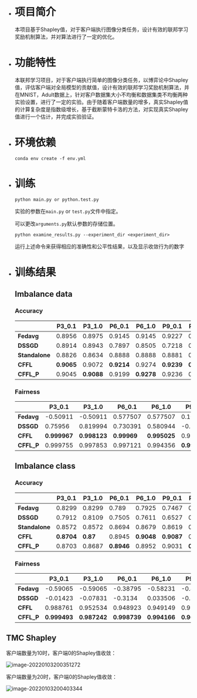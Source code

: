 - # 项目简介

  本项目基于Shapley值，对于客户端执行图像分类任务，设计有效的联邦学习奖励机制算法，并对算法进行了一定的优化。

- # 功能特性

  本联邦学习项目，对于客户端执行简单的图像分类任务，以博弈论中Shapley值，评估客户端对全局模型的贡献值，设计有效的联邦学习奖励机制算法，并在MNIST，Adult数据上，针对客户数据集大小不均衡和数据集类不均衡两种实验设置，进行了一定的实验。由于随着客户端数量的增多，真实Shapley值的计算复杂度是指数级增长，基于截断蒙特卡洛的方法，对实现真实Shapley值进行一个估计，并完成实验验证。

- # 环境依赖

  `conda env create -f env.yml`

- # 训练

  `python main.py or python.test.py`

  实验的参数在`main.py` or `test.py`文件中指定。

  可以更改`arguments.py`默认参数的存储位置。

  `python examine_results.py --experiment_dir <experiment_dir>`

  运行上述命令来获得相应的准确性和公平性结果，以及显示收敛行为的数字

- # 训练结果

  ## Imbalance data

  ### Accuracy

  |                | **P3_0.1** | **P3_1.0** | **P6_0.1** | **P6_1.0** | **P9_0.1** | **P9_1.0** |
  | -------------- | ---------- | ---------- | ---------- | ---------- | ---------- | ---------- |
  | **Fedavg**     | 0.8956     | 0.8975     | 0.9145     | 0.9145     | 0.9227     | 0.9227     |
  | **DSSGD**      | 0.8914     | 0.8943     | 0.7897     | 0.8505     | 0.7218     | 0.8092     |
  | **Standalone** | 0.8826     | 0.8634     | 0.8888     | 0.8888     | 0.8881     | 0.8881     |
  | **CFFL**       | **0.9065** | 0.9072     | **0.9214** | 0.9274     | **0.9239** | **0.9337** |
  | **CFFL_P**     | 0.9045     | **0.9088** | 0.9199     | **0.9278** | 0.9236     | 0.9305     |

  ### Fairness

  |            | **P3_0.1**   | **P3_1.0**   | **P6_0.1**  | **P6_1.0**   | **P9_0.1**   | **P9_1.0**   |
  | ---------- | ------------ | ------------ | ----------- | ------------ | ------------ | ------------ |
  | **Fedavg** | -0.50911     | -0.50911     | 0.577507    | 0.577507     | 0.103275     | 0.103275     |
  | **DSSGD**  | 0.75956      | 0.819994     | 0.730391    | 0.580944     | -0.75699     | 0.815766     |
  | **CFFL**   | **0.999967** | **0.998123** | **0.99969** | **0.995025** | 0.996542     | 0.993368     |
  | **CFFL_P** | 0.999755     | 0.997853     | 0.997121    | 0.994356     | **0.996783** | **0.997445** |

  ## Imbalance class

  ### Accuracy

  |                | **P3_0.1** | **P3_1.0** | **P6_0.1** | **P6_1.0** | **P9_0.1** | **P9_1.0** |
  | -------------- | ---------- | ---------- | ---------- | ---------- | ---------- | ---------- |
  | **Fedavg**     | 0.8299     | 0.8299     | 0.789      | 0.7925     | 0.7467     | 0.7467     |
  | **DSSGD**      | 0.7912     | 0.8109     | 0.7505     | 0.7611     | 0.6527     | 0.6999     |
  | **Standalone** | 0.8572     | 0.8572     | 0.8694     | 0.8679     | 0.8619     | 0.8619     |
  | **CFFL**       | **0.8704** | **0.87**   | 0.8945     | **0.9048** | **0.9087** | 0.9157     |
  | **CFFL_P**     | 0.8703     | 0.8687     | **0.8946** | 0.8952     | 0.9031     | **0.9159** |

  ### Fairness

  |            | **P3_0.1**   | **P3_1.0**   | **P6_0.1**   | **P6_1.0**   | **P9_0.1**  | **P9_1.0**   |
  | ---------- | ------------ | ------------ | ------------ | ------------ | ----------- | ------------ |
  | **Fedavg** | -0.59065     | -0.59065     | -0.38795     | -0.58231     | -0.43987    | -0.43987     |
  | **DSSGD**  | -0.01423     | -0.07831     | -0.3134      | 0.033506     | -0.88091    | -0.19376     |
  | **CFFL**   | 0.988761     | 0.952534     | 0.948923     | 0.949149     | 0.928042    | 0.968656     |
  | **CFFL_P** | **0.999493** | **0.987242** | **0.998739** | **0.994166** | **0.96821** | **0.974728** |

## TMC Shapley

客户端数量为10时，客户端0的Shapley值收敛：

![image-20220103200351272](C:\Users\Administrator\AppData\Roaming\Typora\typora-user-images\image-20220103200351272.png)

客户端数量为20时，客户端0的Shapley值收敛：

![image-20220103200403344](C:\Users\Administrator\AppData\Roaming\Typora\typora-user-images\image-20220103200403344.png)

